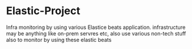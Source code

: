 # Elastic-Project
Infra monitoring by using various Elastice beats application.
infrastructure may be anything like on-prem servres etc, also use various non-tech stuff also to monitor by using these elastic beats
